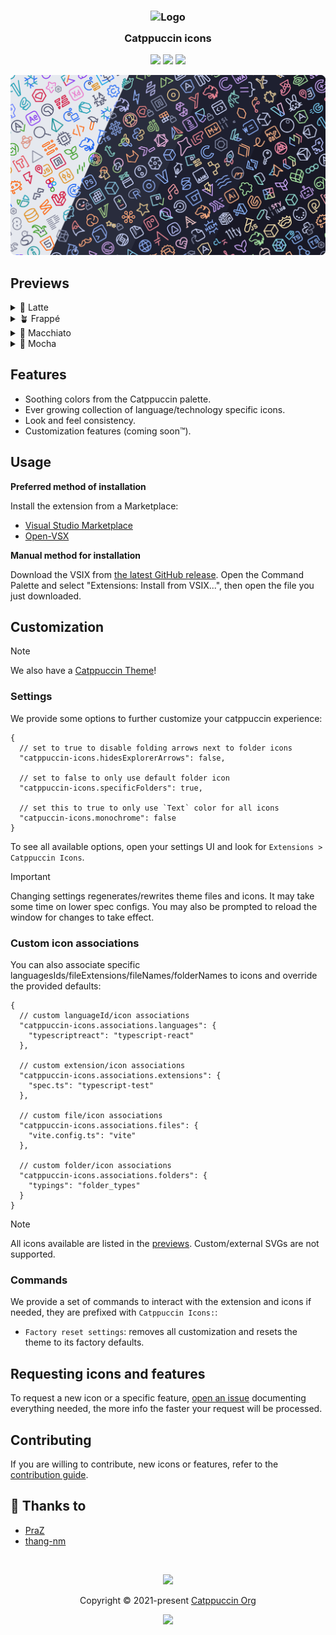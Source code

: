 <h3 align="center">
  <img src="https://raw.githubusercontent.com/catppuccin/catppuccin/main/assets/logos/exports/1544x1544_circle.png" width="100" alt="Logo"/><br/>
  <img src="https://raw.githubusercontent.com/catppuccin/catppuccin/main/assets/misc/transparent.png" height="30" width="0px"/>
  Catppuccin icons
  <img src="https://raw.githubusercontent.com/catppuccin/catppuccin/main/assets/misc/transparent.png" height="30" width="0px"/>
</h3>

<p align="center">
  <a href="https://github.com/catppuccin/vscode-icons/stargazers"><img src="https://img.shields.io/github/stars/catppuccin/vscode-icons?colorA=363a4f&colorB=b7bdf8&style=for-the-badge"></a>
  <a href="https://github.com/catppuccin/vscode-icons/issues"><img src="https://img.shields.io/github/issues/catppuccin/vscode-icons?colorA=363a4f&colorB=f5a97f&style=for-the-badge"></a>
  <a href="https://github.com/catppuccin/vscode-icons/contributors"><img src="https://img.shields.io/github/contributors/catppuccin/vscode-icons?colorA=363a4f&colorB=a6da95&style=for-the-badge"></a>
</p>

<p align="center">
  <img src="assets/catwalk.webp" width=600/>
</p>

## Previews

<details>
  <summary>🌻 Latte</summary>
  <img src="./assets/latte.webp"/>
</details>
<details>
  <summary>🪴 Frappé</summary>
  <img src="./assets/frappe.webp"/>
</details>
<details>
  <summary>🌺 Macchiato</summary>
  <img src="./assets/macchiato.webp"/>
</details>
<details>
  <summary>🌿 Mocha</summary>
  <img src="./assets/mocha.webp"/>
</details>

## Features

- Soothing colors from the Catppuccin palette.
- Ever growing collection of language/technology specific icons.
- Look and feel consistency.
- Customization features (coming soon™).

## Usage

**Preferred method of installation**

Install the extension from a Marketplace:

- [Visual Studio Marketplace](https://marketplace.visualstudio.com/items?itemName=Catppuccin.catppuccin-vsc-icons)
- [Open-VSX](https://open-vsx.org/extension/Catppuccin/catppuccin-vsc-icons)

**Manual method for installation**

Download the VSIX from
[the latest GitHub release](https://github.com/catppuccin/vscode-icons/releases/latest).
Open the Command Palette and select "Extensions: Install from VSIX...", then open the file you just downloaded.

## Customization

> [!NOTE]
> We also have a [Catppuccin Theme](https://marketplace.visualstudio.com/items?itemName=Catppuccin.catppuccin-vsc)!

### Settings

We provide some options to further customize your catppuccin experience:

```jsonc
{
  // set to true to disable folding arrows next to folder icons
  "catppuccin-icons.hidesExplorerArrows": false,

  // set to false to only use default folder icon
  "catppuccin-icons.specificFolders": true,

  // set this to true to only use `Text` color for all icons
  "catpuccin-icons.monochrome": false
}
```

To see all available options, open your settings UI and look for `Extensions > Catppuccin Icons`.

> [!IMPORTANT]
> Changing settings regenerates/rewrites theme files and icons. It may take some time on lower spec configs. You may also be prompted to reload the window for changes to take effect.

### Custom icon associations

You can also associate specific languagesIds/fileExtensions/fileNames/folderNames to icons and override the provided defaults:

```jsonc
{
  // custom languageId/icon associations
  "catppuccin-icons.associations.languages": {
    "typescriptreact": "typescript-react"
  },

  // custom extension/icon associations
  "catppuccin-icons.associations.extensions": {
    "spec.ts": "typescript-test"
  },

  // custom file/icon associations
  "catppuccin-icons.associations.files": {
    "vite.config.ts": "vite"
  },

  // custom folder/icon associations
  "catppuccin-icons.associations.folders": {
    "typings": "folder_types"
  }
}
```

> [!NOTE]
> All icons available are listed in the [previews](#previews). Custom/external SVGs are not supported.

### Commands

We provide a set of commands to interact with the extension and icons if needed, they are prefixed with `Catppuccin Icons:`:

- `Factory reset settings`: removes all customization and resets the theme to its factory defaults.

## Requesting icons and features

To request a new icon or a specific feature, [open an issue](https://github.com/catppuccin/vscode-icons/issues/new/choose) documenting everything needed, the more info the faster your request will be processed.

## Contributing

If you are willing to contribute, new icons or features, refer to the [contribution guide](./CONTRIBUTING.md).

## 💝 Thanks to

- [PraZ](https://github.com/prazdevs)
- [thang-nm](https://github.com/thang-nm)

&nbsp;

<p align="center">
  <img src="https://raw.githubusercontent.com/catppuccin/catppuccin/main/assets/footers/gray0_ctp_on_line.png"/>
</p>

<p align="center">
  Copyright &copy; 2021-present <a href="https://github.com/catppuccin" target="_blank">Catppuccin Org</a>
</p>

<p align="center">
  <a href="https://github.com/catppuccin/catppuccin/blob/main/LICENSE">
    <img src="https://img.shields.io/static/v1.svg?style=for-the-badge&label=License&message=MIT&logoColor=d9e0ee&colorA=363a4f&colorB=b7bdf8"/>
  </a>
</p>
